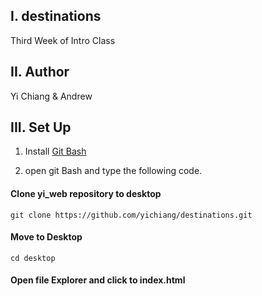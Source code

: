 
I.  destinations
------------
Third Week of Intro Class

II.  Author
------------
Yi Chiang & Andrew


III. Set Up
----------
1. Install [Git Bash](https://git-scm.com/downloads)

2. open git Bash and type the following code.

#### Clone yi_web repository to desktop  

```git clone https://github.com/yichiang/destinations.git```

#### Move to Desktop  
```cd desktop```
#### Open file Explorer and click to index.html

